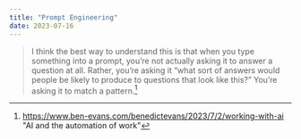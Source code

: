 ```yaml
---
title: "Prompt Engineering"
date: 2023-07-16
---
```


> I think the best way to understand this is that when you type something into a prompt, you’re not actually asking it to answer a question at all. Rather, you’re asking it “what sort of answers would people be likely to produce to questions that look like this?” You’re asking it to match a pattern.[^1]

[^1]: https://www.ben-evans.com/benedictevans/2023/7/2/working-with-ai "AI and the automation of work"